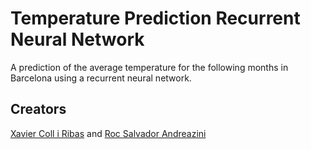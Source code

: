 # Temperature Prediction Recurrent Neural Network
A prediction of the average temperature for the following months in Barcelona using a recurrent neural network.

## Creators
[Xavier Coll i Ribas](https://github.com/XcollR) and [Roc Salvador Andreazini](https://github.com/rocsalvador)
